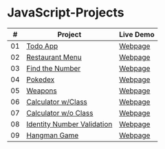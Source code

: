# JavaScript-Projects


|  #  | Project                                                                                 | Live Demo                                                           |
| :-: | --------------------------------------------------------------------------------------- | ------------------------------------------------------------------- |
| 01  | [Todo App](https://github.com/keremilhan/to-do-project)                                 | [Webpage](https://keremilhan.github.io/to-do-project/)              |
| 02  | [Restaurant Menu](https://github.com/keremilhan/Restaurant-Menu)                        | [Webpage](https://keremilhan.github.io/Restaurant-Menu/)            |
| 03  | [Find the Number](https://github.com/keremilhan/Find-the-Number)                        | [Webpage](https://keremilhan.github.io/Find-the-Number/)            |
| 04  | [Pokedex](https://github.com/keremilhan/Pokedex)                                        | [Webpage](https://keremilhan.github.io/Pokedex/)                    |
| 05  | [Weapons](https://github.com/keremilhan/Weapons)                                        | [Webpage](https://keremilhan.github.io/Weapons/)                    |
| 06  | [Calculator w/Class](https://github.com/keremilhan/Calculator)                          | [Webpage](https://keremilhan.github.io/Calculator/)                 |
| 07  | [Calculator w/o Class](https://github.com/keremilhan/Calculator-Project)                | [Webpage](https://keremilhan.github.io/Calculator-Project/)         |
| 08  | [Identity Number Validation](https://github.com/keremilhan/TC-Validation)               | [Webpage](https://keremilhan.github.io/TC-Validation/)              |
| 09  | [Hangman Game](https://github.com/keremilhan/Hangman-Game)                              | [Webpage](https://keremilhan.github.io/Hangman-Game/)               |
